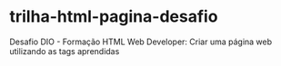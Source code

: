 # trilha-html-pagina-desafio
 Desafio DIO - Formação HTML Web Developer: Criar uma página web utilizando as tags aprendidas
